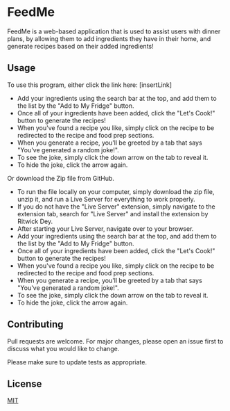 # FeedMe

FeedMe is a web-based application that is used to assist users with dinner plans, by allowing them to add ingredients they have in their home, and generate recipes based on their added ingredients!


## Usage

To use this program, either click the link here: [insertLink]

- Add your ingredients using the search bar at the top, and add them to the list by the "Add to My Fridge" button.
- Once all of your ingredients have been added, click the "Let's Cook!" button to generate the recipes! 
- When you've found a recipe you like, simply click on the recipe to be redirected to the recipe and food prep sections.
- When you generate a recipe, you'll be greeted by a tab that says "You've generated a random joke!".
- To see the joke, simply click the down arrow on the tab to reveal it.
- To hide the joke, click the arrow again. 

Or download the Zip file from GitHub. 

- To run the file locally on your computer, simply download the zip file, unzip it, and run a Live Server for everything to work properly. 
- If you do not have the "Live Server" extension, simply navigate to the extension tab, search for "Live Server" and install the extension by Ritwick Dey.
- After starting your Live Server, navigate over to your browser.
- Add your ingredients using the search bar at the top, and add them to the list by the "Add to My Fridge" button.
- Once all of your ingredients have been added, click the "Let's Cook!" button to generate the recipes! 
- When you've found a recipe you like, simply click on the recipe to be redirected to the recipe and food prep sections.
- When you generate a recipe, you'll be greeted by a tab that says "You've generated a random joke!".
- To see the joke, simply click the down arrow on the tab to reveal it.
- To hide the joke, click the arrow again. 

## Contributing
Pull requests are welcome. For major changes, please open an issue first to discuss what you would like to change.

Please make sure to update tests as appropriate.

## License
[MIT](https://choosealicense.com/licenses/mit/)